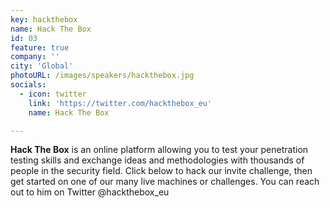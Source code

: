 ```yaml
---
key: hackthebox
name: Hack The Box
id: 03
feature: true
company: ''
city: 'Global'
photoURL: /images/speakers/hackthebox.jpg
socials:
  - icon: twitter
    link: 'https://twitter.com/hackthebox_eu'
    name: Hack The Box

---
```

<b>Hack The Box</b> is an online platform allowing you to test your penetration testing skills and exchange ideas and methodologies with thousands of people in the security field. Click below to hack our invite challenge, then get started on one of our many live machines or challenges. You can reach out to him on Twitter @hackthebox_eu